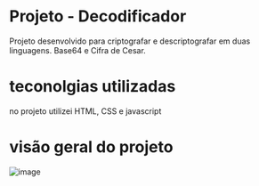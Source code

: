 # Projeto - Decodificador
Projeto desenvolvido para criptografar e descriptografar em duas linguagens. Base64 e Cifra de Cesar.

# teconolgias utilizadas 
no projeto utilizei HTML, CSS e javascript

# visão geral do projeto
![image](https://user-images.githubusercontent.com/114154174/200689477-31561a0b-7206-4195-861f-99b5737b0f7b.png)

